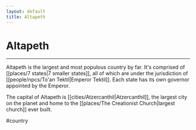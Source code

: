 ```yaml
---
layout: default
title: Altapeth
---
```


# Altapeth

---

Altapeth is the largest and most populous country by far. It's comprised of [[places/7 states|7 smaller states]], all of which are under the jurisdiction of [[people/npcs/To'an Tektil|Emperor Tektil]]. Each state has its own governor appointed by the Emperor.

The capital of Altapeth is [[cities/Atzercanthil|Atzercanthil]], the largest city on the planet and home to the [[places/The Creationist Church|largest church]] ever built.

#country 
